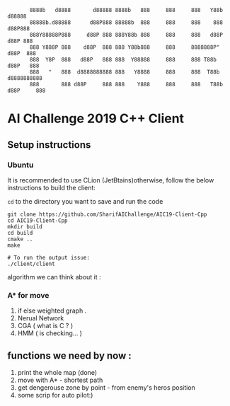 
```       888b     d888        d8888 888b    888 88888888888 8888888b.         d8888
       8888b   d8888       d88888 8888b   888     888     888   Y88b       d88888
       88888b.d88888      d88P888 88888b  888     888     888    888      d88P888
       888Y88888P888     d88P 888 888Y88b 888     888     888   d88P     d88P 888
       888 Y888P 888    d88P  888 888 Y88b888     888     8888888P"     d88P  888
       888  Y8P  888   d88P   888 888  Y88888     888     888 T88b     d88P   888
       888   "   888  d8888888888 888   Y8888     888     888  T88b   d8888888888
       888       888 d88P     888 888    Y888     888     888   T88b d88P     888
```
# AI Challenge 2019 C++ Client
## Setup instructions
### Ubuntu
It is recommended to use CLion (JetBtains)otherwise, follow the below instructions to build the client:

```cd``` to the directory you want to save and run the code
```
git clone https://github.com/SharifAIChallenge/AIC19-Client-Cpp
cd AIC19-Client-Cpp
mkdir build
cd build
cmake ..
make

# To run the output issue:
./client/client
```

algorithm we can think about it : 

### A* for move 

1. if else weighted graph .
2. Nerual Network 
3. CGA ( what is C ? ) 
4. HMM ( is checking... ) 



## functions we need by now : 
1. print the whole map (done)
2. move with A* - shortest path 
3. get dengerouse zone by point - from enemy's heros position
4. some scrip for auto pilot:)
